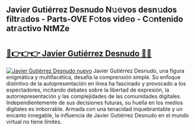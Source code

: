 ## Javier Gutiérrez Desnudo N𝚞𝚎vos desn𝚞dos filtr𝚊dos - Parts-OVE F𝚘tos vid𝚎o - C𝚘ntenido atr𝚊ctivo NtMZe

# <h2><a href="http://mb80bx.tromn.icu/?c=Javier+Guti%c3%a9rrez+Desnudo">🔗👉👉👉 Javier Gutiérrez Desnudo 🔗🔗</a></h2>

[![Javier Gutiérrez Desnudo nuevo](https://i.imgur.com/pEAQMta.gif)](http://mb80bx.tromn.icu/?c=Javier+Guti%c3%a9rrez+Desnudo)
Javier Gutiérrez Desnudo, una figura enigmática y multifacética, desafía la comprensión simple. Su enfoque distintivo de la autopresentación en línea ha fascinado y provocado a los espectadores, incitando debates sobre la libertad de expresión, la autorrepresentación y las complejidades de las comunidades digitales. Independientemente de sus decisiones futuras, su huella en los medios digitales es imborrable. Armada con una tenacidad inquebrantable y un encanto innegable, la influencia de Javier Gutiérrez Desnudo en el mundo virtual no tiene límites.
